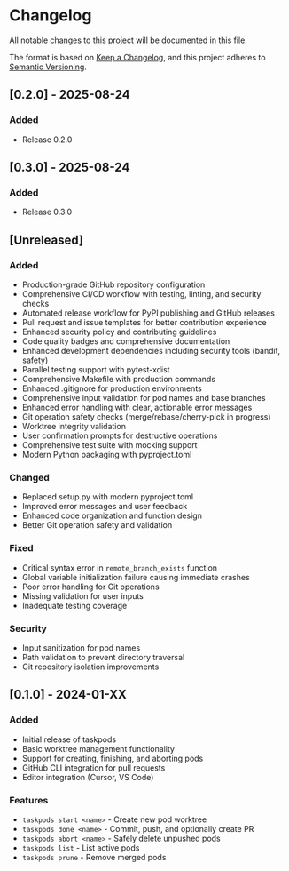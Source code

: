 # Changelog

All notable changes to this project will be documented in this file.

The format is based on [Keep a Changelog](https://keepachangelog.com/en/1.0.0/),
and this project adheres to [Semantic Versioning](https://semver.org/spec/v2.0.0.html).

## [0.2.0] - 2025-08-24

### Added
- Release 0.2.0


## [0.3.0] - 2025-08-24

### Added
- Release 0.3.0


## [Unreleased]

### Added

- Production-grade GitHub repository configuration
- Comprehensive CI/CD workflow with testing, linting, and security checks
- Automated release workflow for PyPI publishing and GitHub releases
- Pull request and issue templates for better contribution experience
- Enhanced security policy and contributing guidelines
- Code quality badges and comprehensive documentation
- Enhanced development dependencies including security tools (bandit, safety)
- Parallel testing support with pytest-xdist
- Comprehensive Makefile with production commands
- Enhanced .gitignore for production environments
- Comprehensive input validation for pod names and base branches
- Enhanced error handling with clear, actionable error messages
- Git operation safety checks (merge/rebase/cherry-pick in progress)
- Worktree integrity validation
- User confirmation prompts for destructive operations
- Comprehensive test suite with mocking support
- Modern Python packaging with pyproject.toml

### Changed

- Replaced setup.py with modern pyproject.toml
- Improved error messages and user feedback
- Enhanced code organization and function design
- Better Git operation safety and validation

### Fixed

- Critical syntax error in `remote_branch_exists` function
- Global variable initialization failure causing immediate crashes
- Poor error handling for Git operations
- Missing validation for user inputs
- Inadequate testing coverage

### Security

- Input sanitization for pod names
- Path validation to prevent directory traversal
- Git repository isolation improvements

## [0.1.0] - 2024-01-XX

### Added

- Initial release of taskpods
- Basic worktree management functionality
- Support for creating, finishing, and aborting pods
- GitHub CLI integration for pull requests
- Editor integration (Cursor, VS Code)

### Features

- `taskpods start <name>` - Create new pod worktree
- `taskpods done <name>` - Commit, push, and optionally create PR
- `taskpods abort <name>` - Safely delete unpushed pods
- `taskpods list` - List active pods
- `taskpods prune` - Remove merged pods
